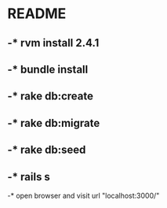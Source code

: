 # README

-* rvm install 2.4.1
-
-* bundle install
-
-* rake db:create
-
-* rake db:migrate
-
-* rake db:seed
-
-* rails s
-
-* open browser and visit url "localhost:3000/"
